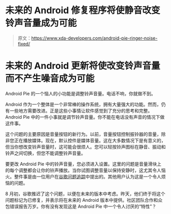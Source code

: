 # 未来的 Android 修复程序将使静音改变铃声音量成为可能

> 原文：<https://www.xda-developers.com/android-pie-ringer-noise-fixed/>

# 未来的 Android 更新将使改变铃声音量而不产生噪音成为可能

Android Pie 的一个恼人的小功能是调整铃声音量。电话不响，你就做不到。

Android 作为一个整体是一个非常棒的操作系统，拥有大量强大的功能。然而，仍有一些地方需要改进。正是这些小事情让软件感觉到了充分的思考和完整。Android Pie 中的一件小事就是调节铃声音量。你不能在电话没有声音的情况下做这件事。

这个问题的主要原因是音量按钮的新行为。以前，音量按钮控制振铃器的音量，除非您正在播放媒体。现在，默认控件是媒体音量。这在大多数情况下是有意义的，但当你想改变铃声音量时，这可能会很烦人。您可以轻按铃声图标在静音、振动和铃声之间切换，但您不能调整铃声音量。

要更改 Android Pie 中的铃声音量，您必须进入设置。这里的问题是音量滑块上的每个调整都会让你的铃声播放。当你试图调整音量以保持安静时，这尤其令人恼火。整件事是由一位用户在[谷歌问题追踪](https://issuetracker.google.com/issues/112274085)中提出的。其他用户认为这是一个令人烦恼的问题。

8 月初，谷歌推迟了这个问题，以便在未来的版本中考虑。昨天，他们终于将这个问题标记为已修复，并表示将在未来的 Android 版本中提供。社区团队合作和众包错误报告万岁。你有没有发现这是 Android Pie 中一个令人讨厌的“特性”？